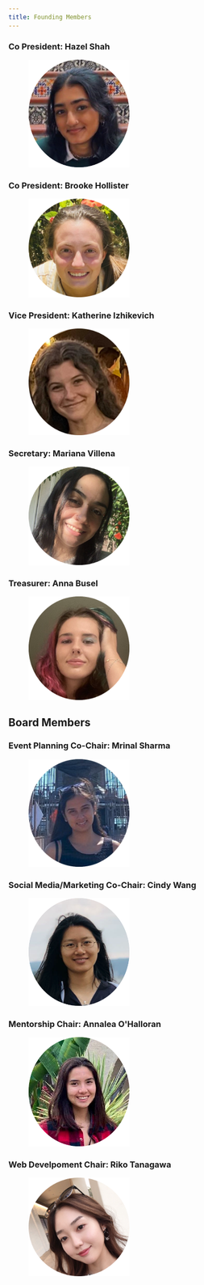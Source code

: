 ```yaml
---
title: Founding Members
---
```


<h3 style="text-align:left;">Co President: Hazel Shah</h3>
<figure>
  <img src="/assets/circleFoundingMembers/hazel.png" alt="drawing" width="200"/>
</figure>

<h3 style="text-align:left;">Co President: Brooke Hollister</h3>
<figure>
  <img src="/assets/circleFoundingMembers/brooke.png" alt="drawing" width="200"/>
</figure>

<h3 style="text-align:left;">Vice President: Katherine Izhikevich</h3>
<figure>
  <img src="/assets/circleFoundingMembers/katherine.png" alt="drawing" width="200"/>
</figure>

<h3 style="text-align:left;">Secretary: Mariana Villena</h3>
<figure>
  <img src="/assets/circleFoundingMembers/mari.png" alt="drawing" width="200"/>
</figure>

<h3 style="text-align:left;">Treasurer: Anna Busel</h3>
<figure>
  <img src="/assets/circleFoundingMembers/anna.png" alt="drawing" width="200"/>
</figure>


## Board Members

<h3 style="text-align:left;">Event Planning Co-Chair: Mrinal Sharma</h3>
<figure>
  <img src="/assets/boardMembersCircle/Mrinal.png" alt="drawing" width="200"/>
</figure>

<h3 style="text-align:left;">Social Media/Marketing Co-Chair: Cindy Wang</h3>
<figure>
  <img src="/assets/boardMembersCircle/cindy.png" alt="drawing" width="200"/>
</figure>

<h3 style="text-align:left;">Mentorship Chair: Annalea O'Halloran</h3>
<figure>
  <img src="/assets/boardMembersCircle/annalea.png" alt="drawing" width="200"/>
</figure>

<h3 style="text-align:left;">Web Develpoment Chair: Riko Tanagawa</h3>
<figure>
  <img src="/assets/boardMembersCircle/riko.png" alt="drawing" width="200"/>
</figure>
